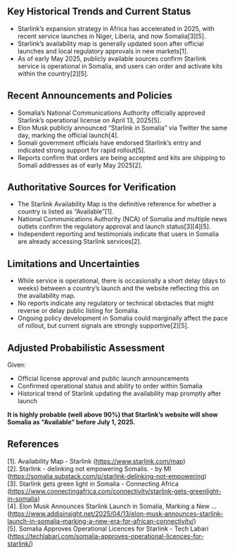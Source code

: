 ## Key Historical Trends and Current Status

- Starlink’s expansion strategy in Africa has accelerated in 2025, with recent service launches in Niger, Liberia, and now Somalia[3][5].
- Starlink’s availability map is generally updated soon after official launches and local regulatory approvals in new markets[1].
- As of early May 2025, publicly available sources confirm Starlink service is operational in Somalia, and users can order and activate kits within the country[2][5].

## Recent Announcements and Policies

- Somalia’s National Communications Authority officially approved Starlink’s operational license on April 13, 2025[5].
- Elon Musk publicly announced “Starlink in Somalia” via Twitter the same day, marking the official launch[4].
- Somali government officials have endorsed Starlink’s entry and indicated strong support for rapid rollout[5].
- Reports confirm that orders are being accepted and kits are shipping to Somali addresses as of early May 2025[2].

## Authoritative Sources for Verification

- The Starlink Availability Map is the definitive reference for whether a country is listed as “Available”[1].
- National Communications Authority (NCA) of Somalia and multiple news outlets confirm the regulatory approval and launch status[3][4][5].
- Independent reporting and testimonials indicate that users in Somalia are already accessing Starlink services[2].

## Limitations and Uncertainties

- While service is operational, there is occasionally a short delay (days to weeks) between a country’s launch and the website reflecting this on the availability map.
- No reports indicate any regulatory or technical obstacles that might reverse or delay public listing for Somalia.
- Ongoing policy development in Somalia could marginally affect the pace of rollout, but current signals are strongly supportive[2][5].

## Adjusted Probabilistic Assessment

Given:
- Official license approval and public launch announcements
- Confirmed operational status and ability to order within Somalia
- Historical trend of Starlink updating the availability map promptly after launch

**It is highly probable (well above 90%) that Starlink’s website will show Somalia as “Available” before July 1, 2025.**

## References

[1]. Availability Map - Starlink (https://www.starlink.com/map)  
[2]. Starlink - delinking not empowering Somalis. - by MI (https://somalia.substack.com/p/starlink-delinking-not-empowering)  
[3]. Starlink gets green light in Somalia - Connecting Africa (https://www.connectingafrica.com/connectivity/starlink-gets-greenlight-in-somalia)  
[4]. Elon Musk Announces Starlink Launch in Somalia, Marking a New ... (https://www.addisinsight.net/2025/04/13/elon-musk-announces-starlink-launch-in-somalia-marking-a-new-era-for-african-connectivity/)  
[5]. Somalia Approves Operational Licences for Starlink - Tech Labari (https://techlabari.com/somalia-approves-operational-licences-for-starlink/)